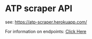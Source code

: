 # ATP scraper API

see: https://atp-scraper.herokuapp.com/

For information on endpoints: <a href="/ATPScraper">Click Here</a>
